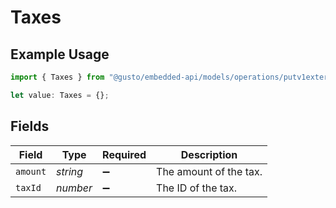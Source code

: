 # Taxes

## Example Usage

```typescript
import { Taxes } from "@gusto/embedded-api/models/operations/putv1externalpayroll.js";

let value: Taxes = {};
```

## Fields

| Field                  | Type                   | Required               | Description            |
| ---------------------- | ---------------------- | ---------------------- | ---------------------- |
| `amount`               | *string*               | :heavy_minus_sign:     | The amount of the tax. |
| `taxId`                | *number*               | :heavy_minus_sign:     | The ID of the tax.     |